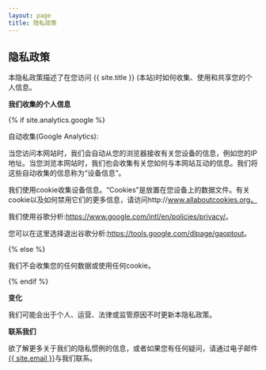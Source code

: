 ```yaml
---
layout: page
title: 隐私政策
---
```

<div class="col-lg-12 text-center">
	<h2 class="section-heading text-uppercase">隐私政策</h2>
</div>

本隐私政策描述了在您访问 {{ site.title }} (本站)时如何收集、使用和共享您的个人信息。


**我们收集的个人信息**

{% if site.analytics.google %}

自动收集(Google Analytics):

当您访问本网站时，我们会自动从您的浏览器接收有关您设备的信息，例如您的IP地址。当您浏览本网站时，我们也会收集有关您如何与本网站互动的信息。我们将这些自动收集的信息称为“设备信息”。

我们使用cookie收集设备信息。“Cookies”是放置在您设备上的数据文件。有关cookie以及如何禁用它们的更多信息，请访问http://www.allaboutcookies.org。

我们使用谷歌分析:<https://www.google.com/intl/en/policies/privacy/>。

您可以在这里选择退出谷歌分析:<https://tools.google.com/dlpage/gaoptout>。

{% else %}

我们不会收集您的任何数据或使用任何cookie。

{% endif %}

**变化**

我们可能会出于个人、运营、法律或监管原因不时更新本隐私政策。

**联系我们** 

欲了解更多关于我们的隐私惯例的信息，或者如果您有任何疑问，请通过电子邮件<a href="mailto:{{ site.email }}">{{ site.email }}</a>与我们联系。
